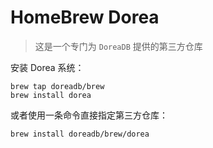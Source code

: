 # HomeBrew Dorea

> 这是一个专门为 `DoreaDB` 提供的第三方仓库

安装 Dorea 系统：

```
brew tap doreadb/brew
brew install dorea
```

或者使用一条命令直接指定第三方仓库：

```
brew install doreadb/brew/dorea
```